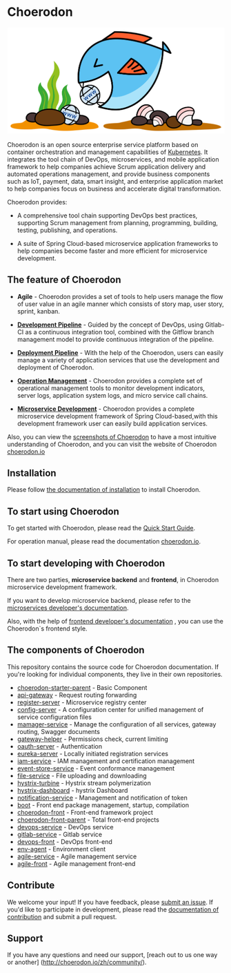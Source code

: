 # Choerodon

![](img/choerodon-community.png)

Choerodon is an open source enterprise service platform based on container orchestration and management capabilities of [Kubernetes](https://kubernetes.io/). It integrates the tool chain of DevOps, microservices, and mobile application framework to help companies achieve Scrum application delivery and automated operations management, and provide business components such as IoT, payment, data, smart insight, and enterprise application market to help companies focus on business and accelerate digital transformation.

Choerodon provides:

- A comprehensive tool chain supporting DevOps best practices, supporting Scrum management from planning, programming, building, testing, publishing, and operations.

- A suite of Spring Cloud-based microservice application frameworks to help companies become faster and more efficient for microservice development.
    
## The feature of Choerodon 
  
- **Agile** - Choerodon provides a set of tools to help users manage the flow of user value in an agile manner which consists of story map, user story, sprint, kanban.

- [**Development Pipeline**](#http://choerodon.io/zh/docs/user-guide/assembly-line/) - Guided by the concept of DevOps, using Gitlab-CI as a continuous integration tool, combined with the Gitflow branch management model to provide continuous integration of the pipeline.
 
- [**Deployment Pipeline**](#http://choerodon.io/zh/docs/user-guide/deploy/) - With the help of the Choerodon, users can easily manage a variety of application services that use the development and deployment of Choerodon.

- [**Operation Management**](#http://choerodon.io/zh/docs/user-guide/operating-manage/) - Choerodon provides a complete set of operational management tools to monitor development indicators, server logs, application system logs, and micro service call chains.

- [**Microservice Development**](#http://choerodon.io/zh/docs/development-guide/) - Choerodon provides a complete microservice development framework of Spring Cloud-based,with this development framework user can easily build application services.

Also, you can view the [screenshots of Choerodon](SCREENSHOT.md) to have a most intuitive understanding of Choerodon, and you can visit the website of Choerodon [choerodon.io](http://choerodon.io/)

## Installation
 
Please follow [the documentation of installation](http://choerodon.io/zh/docs/installation-configuration/) to install Choerodon.

## To start using Choerodon

To get started with Choerodon, please read the [Quick Start Guide](http://choerodon.io/zh/docs/quick-start/).

For operation manual, please read the documentation [choerodon.io](http://choerodon.io/zh/docs/user-guide/).

## To start developing with Choerodon

There are two parties, **microservice backend** and **frontend**, in Choerodon microservice development framework.


If you want to develop microservice backend, please refer to the   [microservices developer's documentation](http://choerodon.io/zh/docs/development-guide/backend/).


Also, with the help of [frontend developer's documentation](http://choerodon.io/zh/docs/development-guide/front/) , you can use the Choerodon`s frontend style.

## The components of Choerodon

This repository contains the source code for Choerodon documentation. If you're looking for individual components, they live in their own repositories.

- [choerodon-starter-parent](https://github.com/choerodon/choerodon-starter-parent.git) - Basic Component
- [api-gateway](https://github.com/choerodon/api-gateway.git) - Request routing forwarding 
- [register-server](https://github.com/choerodon/go-register-server.git) - Microservice registry center
- [config-server](https://github.com/choerodon/config-server.git) - A configuration center for unified management of service configuration files
- [mamager-service](https://github.com/choerodon/manager-service.git) - Manage the configuration of all services, gateway routing, Swagger documents
- [gateway-helper](https://github.com/choerodon/gateway-helper.git) - Permissions check, current limiting
- [oauth-server](https://github.com/choerodon/oauth-server.git) - Authentication
- [eureka-server](https://github.com/choerodon/eureka-server.git) - Locally initiated registration services 
- [iam-service](https://github.com/choerodon/iam-service.git) - IAM management and certification management
- [event-store-service](https://github.com/choerodon/event-store-service.git) - Event conformance management
- [file-service](https://github.com/choerodon/file-service.git) - File uploading and downloading
- [hystrix-turbine](https://github.com/choerodon/hystrix-turbine.git) - Hystrix stream polymerization
- [hystrix-dashboard](https://github.com/choerodon/hystrix-dashboard.git) - hystrix Dashboard
- [notification-service](https://github.com/choerodon/notification-service.git) - Management and notification of token
- [boot](https://github.com/choerodon/front_boot.git) - Front end package management, startup, compilation
- [choerodon-front](https://github.com/choerodon/choerodon-front.git) - Front-end framework project
- [choerodon-front-parent](https://github.com/choerodon/choerodon-front.git) - Total front-end projects
- [devops-service](https://github.com/choerodon/devops-service.git) - DevOps service
- [gitlab-service](https://github.com/choerodon/gitlab-service.git) - Gitlab service
- [devops-front](https://github.com/choerodon/devops-front.git) - DevOps front-end
- [env-agent](https://github.com/choerodon/env-agent.git) - Environment client
- [agile-service](https://github.com/choerodon/agile-service.git) - Agile management service
- [agile-front](https://github.com/choerodon/agile-front.git) - Agile management front-end 

## Contribute

We welcome your input! If you have feedback, please [submit an issue](https://github.com/choerodon/choerodon/issues). If you'd like to participate in development, please read the [documentation of contribution](contributing.md) and submit a pull request.

## Support

If you have any questions and need our support, [reach out to us one way or another]
(http://choerodon.io/zh/community/).

